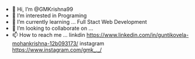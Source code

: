- 👋 Hi, I’m @GMKrishna99
- 👀 I’m interested in Programing
- 🌱 I’m currently learning ... Full Stact Web Development
- 💞️ I’m looking to collaborate on ... 
- 📫 How to reach me ...  linkdin https://www.linkedin.com/in/guntikovela-mohankrishna-12b093173/ 
instagram https://www.instagram.com/gmk_._/ 

<!---
GMKrishna99/GMKrishna99 is a ✨ special ✨ repository because its `README.md` (this file) appears on your GitHub profile.
You can click the Preview link to take a look at your changes.
--->
